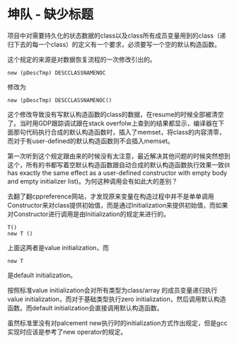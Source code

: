 # 坤队 - 缺少标题

项目中对需要持久化的状态数据的class以及class所有成员变量用到的class（递归下去的每一个class）的定义有一个要求，必须要写一个空的默认构造函数。

这个规定的来源是对数据恢复流程的一次修改引出的。

```
new (pDescTmp) DESCCLASSNAMENOC
```

修改为

```
new (pDescTmp) DESCCLASSNAMENOC()
```

这个修改导致没有写默认构造函数的class的数据，在resume的时候全部被清空了。当时用GDP跟踪调试跟在stack overfolw上查到的结果都显示，编译器在下面那句代码执行合成的默认构造函数时，插入了memset，将class的内容清零，而对于有user-defined的默认构造函数则不会插入memset。

第一次听到这个规定跟由来的时候没有太注意，最近解决其他问题的时候突然想到这个，所有的书都写着空默认构造函数跟自动合成的默认构造函数执行效果一致(it has exactly the same effect as a user-defined constructor with empty body and empty initializer list)。为何这种调用会有如此大的差别？

去翻了翻cppreference网站，才发现原来变量在构造过程中并不是单单调用Constructor来对class提供初始值，而是通过Initialization来提供初始值，而如果对Constructor进行调用是由Initialization的规定来进行的。

```
T()
new T ()
```

上面这两者是value initialization，而

```
new T
```

是default initialization。

按照标准value initialization会对所有类型为class/array 的成员变量递归执行value initialization，而对于基础类型执行zero initialization，然后调用默认构造函数。而default initialization会直接调用默认构造函数。

虽然标准里没有对palcement new执行时的initialization方式作出规定，但是gcc实现时应该是参考了new operator的规定。
